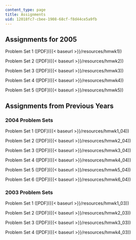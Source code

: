 ```yaml
---
content_type: page
title: Assignments
uid: 12018fc7-cbee-1908-68cf-f8d44ce5a9fb
---
```


Assignments for 2005
--------------------

Problem Set 1 ([PDF]({{< baseurl >}}/resources/hmwk1))

Problem Set 2 ([PDF]({{< baseurl >}}/resources/hmwk2))

Problem Set 3 ([PDF]({{< baseurl >}}/resources/hmwk3))

Problem Set 4 ([PDF]({{< baseurl >}}/resources/hmwk4))

Problem Set 5 ([PDF]({{< baseurl >}}/resources/hmwk5))

Assignments from Previous Years
-------------------------------

### 2004 Problem Sets

Problem Set 1 ([PDF]({{< baseurl >}}/resources/hmwk1_04))

Problem Set 2 ([PDF]({{< baseurl >}}/resources/hmwk2_04))

Problem Set 3 ([PDF]({{< baseurl >}}/resources/hmwk3_04))

Problem Set 4 ([PDF]({{< baseurl >}}/resources/hmwk4_04))

Problem Set 5 ([PDF]({{< baseurl >}}/resources/hmwk5_04))

Problem Set 6 ([PDF]({{< baseurl >}}/resources/hmwk6_04))

### 2003 Problem Sets

Problem Set 1 ([PDF]({{< baseurl >}}/resources/hmwk1_03))

Problem Set 2 ([PDF]({{< baseurl >}}/resources/hmwk2_03))

Problem Set 3 ([PDF]({{< baseurl >}}/resources/hmwk3_03))

Problem Set 4 ([PDF]({{< baseurl >}}/resources/hmwk4_03))